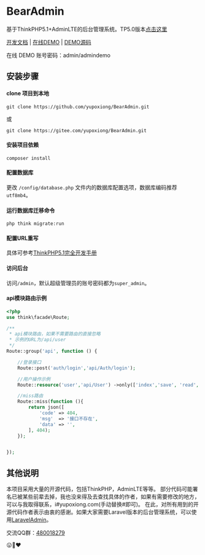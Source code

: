 # BearAdmin
基于ThinkPHP5.1+AdminLTE的后台管理系统。TP5.0版本[点击这里](https://github.com/yupoxiong/BearAdmin/tree/thinkphp5.0)


 [开发文档](https://www.kancloud.cn/codebear/admin_system) |
  [在线DEMO](https://admindemo.yupoxiong.com/) |  [DEMO源码](https://github.com/yupoxiong/AdminDemo) 
 
 在线 DEMO 账号密码：admin/admindemo
## 安装步骤
#### clone 项目到本地
```
git clone https://github.com/yupoxiong/BearAdmin.git
```
或
```
git clone https://gitee.com/yupoxiong/BearAdmin.git
```

#### 安装项目依赖
```
composer install
```

#### 配置数据库
更改 `/config/database.php` 文件内的数据库配置选项，数据库编码推荐`utf8mb4`。

#### 运行数据库迁移命令
```
php think migrate:run
``` 

#### 配置URL重写
具体可参考[ThinkPHP5.1完全开发手册](https://www.kancloud.cn/manual/thinkphp5_1/353955)

#### 访问后台
访问`/admin`，默认超级管理员的账号密码都为`super_admin`。


#### api模块路由示例
```php
<?php
use think\facade\Route;

/**
 * api模块路由，如果不需要路由的直接忽略
 * 示例的URL为/api/user
 */
Route::group('api', function () {

    //登录接口
    Route::post('auth/login','api/Auth/login');

    //用户操作示例
    Route::resource('user','api/User') ->only(['index','save', 'read', 'update','delete']);

    //miss路由
    Route::miss(function (){
        return json([
            'code' => 404,
            'msg'  => '接口不存在',
            'data' => '',
        ], 404);
    });


});

```

## 其他说明
本项目采用大量的开源代码，包括ThinkPHP，AdminLTE等等。
部分代码可能署名已被某些前辈去掉，我也没来得及去查找具体的作者，如果有需要修改的地方，可以与我取得联系，i#yupoxiong.com(手动替换#即可)。
在此，对所有用到的开源代码作者表示由衷的感谢。如果大家需要Laravel版本的后台管理系统，可以使用[LaravelAdmin](https://github.com/yuxingfei/LaravelAdmin)。

交流QQ群：[480018279](//shang.qq.com/wpa/qunwpa?idkey=2e8674491df685dab9f634773b72ce8ed7df033aed7cbf194cda95dd4ad45737)

:stuck_out_tongue::bear::heart: